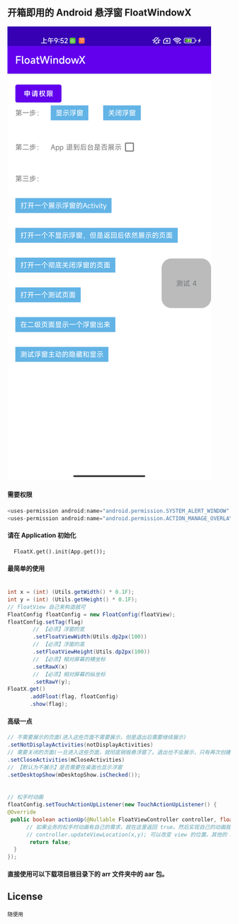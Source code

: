## 开箱即用的 Android 悬浮窗  FloatWindowX 

![Image text](images/floatWindowX.png)

#### 需要权限

```java
<uses-permission android:name="android.permission.SYSTEM_ALERT_WINDOW" />
<uses-permission android:name="android.permission.ACTION_MANAGE_OVERLAY_PERMISSION" />
```

#### 请在 Application 初始化

```
  FloatX.get().init(App.get());
```


#### 最简单的使用

```java

int x = (int) (Utils.getWidth() * 0.1F);
int y = (int) (Utils.getHeight() * 0.1F);
// floatView 自己来构造就可
FloatConfig floatConfig = new FloatConfig(floatView);
floatConfig.setTag(flag)
        // 【必须】浮窗的宽
        .setFloatViewWidth(Utils.dp2px(100))
        // 【必须】浮窗的高
        .setFloatViewHeight(Utils.dp2px(100))
        // 【必须】相对屏幕的横坐标
        .setRawX(x)
        // 【必须】相对屏幕的纵坐标
        .setRawY(y);
FloatX.get()
       .addFloat(flag, floatConfig)
       .show(flag);
```





#### 高级一点

```java
// 不需要展示的页面(进入这些页面不需要展示，但是退出后需要继续展示)
.setNotDisplayActivities(notDisplayActivities)
// 需要关闭的页面(一旦进入这些页面，就彻底销毁悬浮窗了。退出也不会展示，只有再次创建才可以)
.setCloseActivities(mCloseActivities)
// 【默认为不展示】是否需要在桌面也显示浮窗
.setDesktopShow(mDesktopShow.isChecked());


// 松手时动画
floatConfig.setTouchActionUpListener(new TouchActionUpListener() {
@Override
 public boolean actionUp(@Nullable FloatViewController controller, float rawX, float rawY) {
      // 如果业务的松手时动画有自己的需求，就在这里返回 true。然后实现自己的动画就好。
      // controller.updateViewLocation(x,y); 可以改变 view 的位置。其他的 api 能不调就别调
       return false;
  }
});
```

#### 直接使用可以下载项目根目录下的 arr 文件夹中的 aar 包。





## License

```
随便用
```
